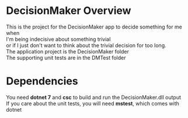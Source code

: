 # DecisionMaker Overview
This is the project for the DecisionMaker app to decide something for me when <br>
I'm being indecisive about something trivial <br>
or if I just don't want to think about the trivial decision for too long.<br>
The application project is the DecisionMaker folder<br>
The supporting unit tests are in the DMTest folder<br>

# Dependencies
You need **dotnet 7** and **csc** to build and run the DecisionMaker.dll output<br>
If you care about the unit tests, you will need **mstest**, which comes with dotnet<br>
